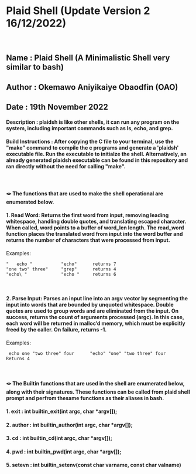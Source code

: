 # Plaid Shell (Update Version 2 16/12/2022)

<br/>

## Name : Plaid Shell (A Minimalistic Shell very similar to bash)
## Author : Okemawo Aniyikaiye Obaodfin (OAO)
## Date : 19th November 2022
#### Description : plaidsh is like other shells, it can run any program on the system, including important commands such as ls, echo, and grep.

#### Build Instructions : After copying the C file to your terminal, use the "make" command to compile the c programs and generate a 'plaidsh' executable file. Run the executable to initialze the shell. Alternatively, an already generated plaidsh executable can be found in this repository and ran directly without the need for calling "make". 

<br/>

#### 🪢 The functions that are used to make the shell operational are enumerated below.

#### 1. Read Word: Returns the first word from input, removing leading whitespace, handling double quotes, and translating escaped character. When called, word points to a buffer of word_len length. The read_word function places the translated word from input into the word buffer and returns the number of characters that were processed from input. 

  
   Examples:
  
    "   echo "           "echo"      returns 7
    "one two" three"     "grep"      returns 4
    "echo\ "             "echo "     returns 6

<br/>


#### 2. Parse Input: Parses an input line into an argv vector by segmenting the input into words that are bounded by unquoted whitespace. Double quotes are used to group words and are eliminated from the input. On success, returns the count of arguments processed (argc). In this case, each word will be returned in malloc’d memory, which must be explicitly freed by the caller. On failure, returns -1.
 
   Examples:
   
     echo one "two three" four      "echo" "one" "two three" four      Returns 4

<br/>  


#### 🪢 The Builtin functions that are used in the shell are enumerated below, along with their signatures. These functions can be called from plaid shell prompt and perfrom thesame functions as their aliases in bash.

####     1. exit : int builtin_exit(int argc, char *argv[]);
 
####     2. author : int builtin_author(int argc, char *argv[]);

####     3. cd : int builtin_cd(int argc, char *argv[]);

####     4. pwd : int builtin_pwd(int argc, char *argv[]);

####     5. setevn : int builtin_setenv(const char varname, const char valname)
 
 
